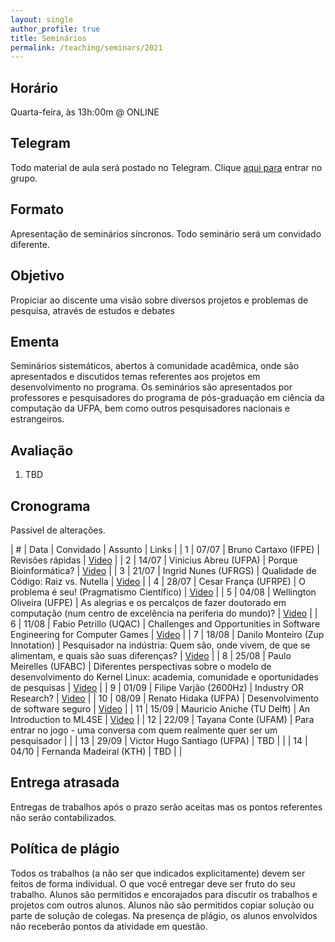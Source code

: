 ```yaml
---
layout: single
author_profile: true
title: Seminários
permalink: /teaching/seminars/2021
---
```


## Horário

Quarta-feira, às 13h:00m @ ONLINE

## Telegram

Todo material de aula será postado no Telegram. Clique [aqui para](https://t.me/joinchat/3XE6d_nE8Ck2ZTEx) entrar no grupo.

## Formato

Apresentação de seminários síncronos. Todo seminário será um convidado diferente.

## Objetivo

Propiciar ao discente uma visão sobre diversos projetos e problemas de pesquisa,
através de estudos e debates

## Ementa

Seminários sistemáticos, abertos à comunidade acadêmica, onde são apresentados e discutidos temas referentes aos projetos em desenvolvimento no programa. Os seminários são apresentados por professores e pesquisadores do programa de pós-graduação em ciência da computação da UFPA, bem como outros pesquisadores nacionais e estrangeiros.

## Avaliação

1. TBD

## Cronograma

Passível de alterações.

| # | Data  | Convidado                         | Assunto          | Links |
| 1 | 07/07 | Bruno Cartaxo (IFPE)              | Revisões rápidas | [Video](https://drive.google.com/file/d/1v0KXK_-WanTMbBsNuffIw1nOeY7Xi_mj/view?usp=sharing)      |
| 2 | 14/07 | Vinicius Abreu (UFPA)             | Porque Bioinformática?        | [Video](https://drive.google.com/file/d/15-drxBkX8t01p_lzcfMd9euJjCXN00T0/view?usp=sharing)      |
| 3 | 21/07 | Ingrid Nunes (UFRGS)              | Qualidade de Código: Raiz vs. Nutella | [Video](https://drive.google.com/file/d/1_oWmVPhur_9324XyFAyqmhTa2NdziPwd/view?usp=sharing)  |
| 4 | 28/07 | Cesar França (UFRPE)              | O problema é seu! (Pragmatismo Científico)                 | [Video](https://drive.google.com/file/d/1IUgokeALXS3DK0ta8vKpIi-lUbL7iXCP/view)      |
| 5 | 04/08 | Wellington Oliveira (UFPE)        | As alegrias e os percalços de fazer doutorado em computação (num centro de excelência na periferia do mundo)?      | [Video](https://drive.google.com/file/d/1XdMrkoNvVVaJF6pPb7mjj2COFwdIdIUq/view?usp=sharing)       |
| 6 | 11/08 | Fabio Petrillo (UQAC)             | Challenges and Opportunities in Software Engineering for Computer Games              | [Video](https://drive.google.com/file/d/1CiM4-Dggdo9J2JuHf550-8uInuxVNeZD/view?usp=sharing)      |
| 7 | 18/08 | Danilo Monteiro (Zup Innotation)  | Pesquisador na indústria: Quem são, onde vivem, de que se alimentam, e quais são suas diferenças?              | [Video](https://drive.google.com/file/d/1kbMYIH-lSx_HajOR_q-Q3zHK7sxKSTbK/view?usp=sharing)      |
| 8 | 25/08 | Paulo Meirelles (UFABC)           | Diferentes perspectivas sobre o modelo de desenvolvimento do Kernel Linux: academia, comunidade e oportunidades de pesquisas              | [Video](https://drive.google.com/file/d/1pv3JMoyu4EzN4AFMfcWojyU76kwJyyaB/view?usp=sharing)      |
| 9 | 01/09 | Filipe Varjão (2600Hz)            | Industry OR Research?       | [Video](https://drive.google.com/file/d/1k9zZZNV1IByQJ74U9q-epLYIrvfQkhLi/view?usp=sharing)      |
| 10 | 08/09 | Renato Hidaka (UFPA)             | Desenvolvimento de software seguro    | [Video](https://drive.google.com/file/d/1gHhQC11v95c8rGPKIKwzMmVIgZH35uMl/view?usp=sharing)      |
| 11 | 15/09 | Mauricio Aniche (TU Delft)       | An Introduction to ML4SE | [Video](https://drive.google.com/file/d/1d6Z5W__6nFYfAgWAvMYuBj9QijjhCdD1/view?usp=sharing)  |
| 12 | 22/09 | Tayana Conte (UFAM)              | Para entrar no jogo - uma conversa com quem realmente quer ser um pesquisador              |       |
| 13 | 29/09 | Victor Hugo Santiago (UFPA)      | TBD              |       |
| 14 | 04/10 | Fernanda Madeiral (KTH)          | TBD              |       |


## Entrega atrasada

Entregas de trabalhos após o prazo serão aceitas mas os pontos referentes não serão contabilizados.

## Política de plágio

Todos os trabalhos (a não ser que indicados explicitamente) devem ser feitos de forma individual. O que você entregar deve ser fruto do seu trabalho. Alunos são permitidos e encorajados para discutir os trabalhos e projetos com outros alunos. Alunos não são permitidos copiar solução ou parte de solução de colegas. Na presença de plágio, os alunos envolvidos não receberão pontos da atividade em questão.

